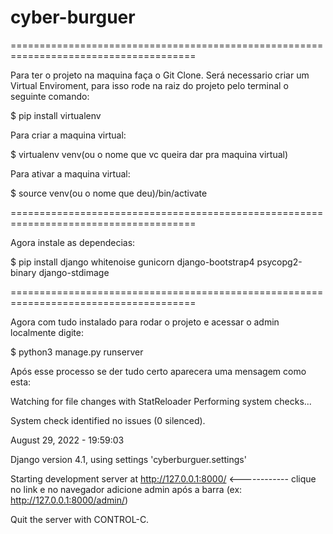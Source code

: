 # cyber-burguer

======================================================================================

Para ter o projeto na maquina faça o Git Clone.
Será necessario criar um Virtual Enviroment, para isso rode na raiz do projeto pelo terminal o seguinte comando:

$ pip install virtualenv

Para criar a maquina virtual:

$ virtualenv venv(ou o nome que vc queira dar pra maquina virtual)

Para ativar a maquina virtual:

$ source venv(ou o nome que deu)/bin/activate

======================================================================================

Agora instale as dependecias:

$ pip install django whitenoise gunicorn django-bootstrap4 psycopg2-binary django-stdimage

======================================================================================

Agora com tudo instalado para rodar o projeto e acessar o admin localmente digite:

$ python3 manage.py runserver

Após esse processo se der tudo certo aparecera uma mensagem como esta:

Watching for file changes with StatReloader
Performing system checks...

System check identified no issues (0 silenced).

August 29, 2022 - 19:59:03

Django version 4.1, using settings 'cyberburguer.settings'

Starting development server at http://127.0.0.1:8000/ <------------ clique no link e no navegador adicione admin após a barra (ex: http://127.0.0.1:8000/admin/)

Quit the server with CONTROL-C.
